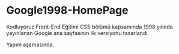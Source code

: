# Google1998-HomePage
Kodluyoruz Front-End Eğitimi CSS bölümü kapsamında 1998 yılında yayınlanan Google ana sayfasının ilk versiyonu tasarlandı.

Yapım aşamasında.
